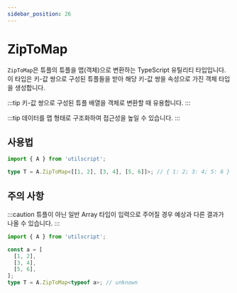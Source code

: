 ```yaml
---
sidebar_position: 26
---
```


# ZipToMap

`ZipToMap`은 튜플의 튜플을 맵(객체)으로 변환하는 TypeScript 유틸리티 타입입니다. 이 타입은 키-값 쌍으로 구성된 튜플들을 받아 해당 키-값 쌍을 속성으로 가진 객체 타입을 생성합니다.

:::tip
키-값 쌍으로 구성된 튜플 배열을 객체로 변환할 때 유용합니다.
:::

:::tip
데이터를 맵 형태로 구조화하여 접근성을 높일 수 있습니다.
:::

## 사용법

```ts
import { A } from 'utilscript';

type T = A.ZipToMap<[[1, 2], [3, 4], [5, 6]]>; // { 1: 2; 3: 4; 5: 6 }
```

## 주의 사항

:::caution
튜플이 아닌 일반 Array 타입이 입력으로 주어질 경우 예상과 다른 결과가 나올 수 있습니다.
:::

```ts
import { A } from 'utilscript';

const a = [
  [1, 2],
  [3, 4],
  [5, 6],
];
type T = A.ZipToMap<typeof a>; // unknown
```
